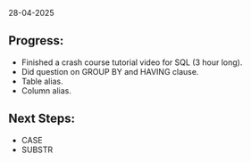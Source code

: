 28-04-2025

## Progress:
* Finished a crash course tutorial video for SQL (3 hour long).
* Did question on GROUP BY and HAVING clause.
* Table alias.
* Column alias.

## Next Steps:
* CASE 
* SUBSTR

